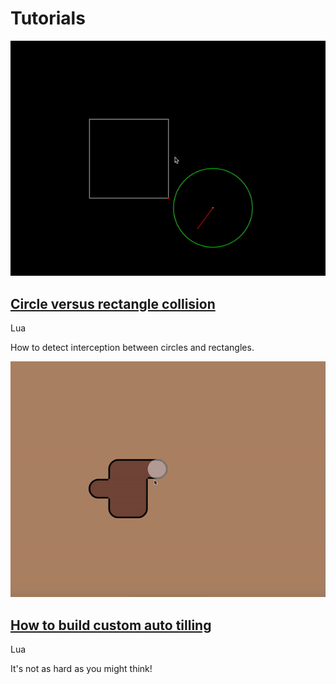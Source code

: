 # Tutorials

<div class=largeLink>
	<a href="/tutorials/circle-vs-rectangle-collision" onClick="setContent('tutorials/circle-vs-rectangle-collision') return false">
		<img src="/tutorials/rectvcircle.gif">
	</a>
	<div>
		<a href="/tutorials/circle-vs-rectangle-collision" onClick="setContent('tutorials/circle-vs-rectangle-collision') return false">
			<h2>Circle versus rectangle collision</h2>
		</a>
		<span class="language">Lua</span>
		<p>How to detect interception between circles and rectangles.</p>
	</div>
</div>
<p></p>
<div class=largeLink>
	<a href="/tutorials/auto-tilling" onClick="setContent('tutorials/auto-tilling')">
		<img src="/tutorials/autotilling.gif">
	</a>
	<div>
		<a href="/tutorials/auto-tilling" onClick="setContent('tutorials/auto-tilling')">
			<h2>How to build custom auto tilling</h2>
		</a>
		<span class="language">Lua</span>
		<p>It's not as hard as you might think!</p>
	</div>
</div>